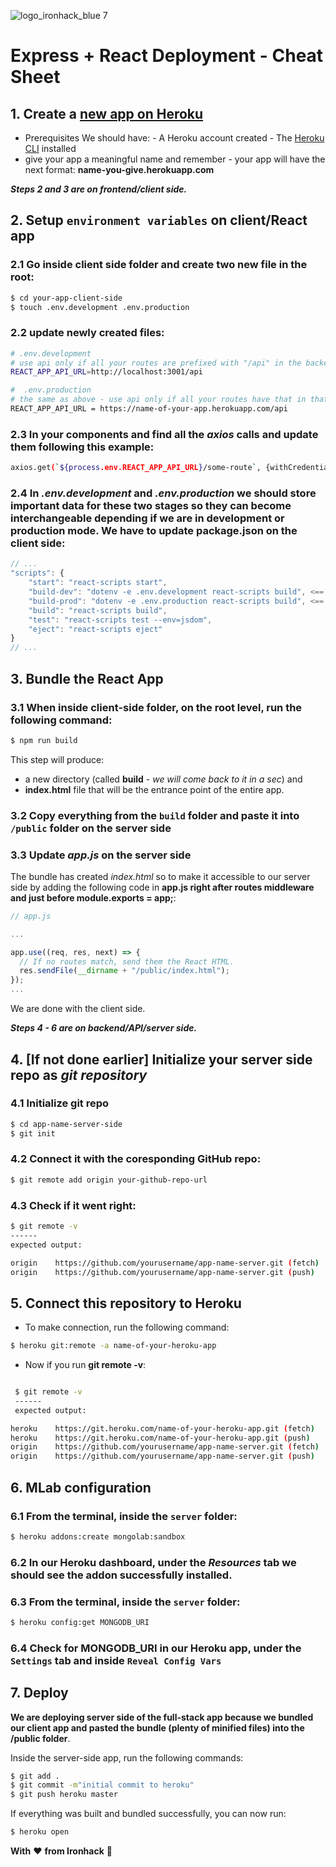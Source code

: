 ![logo_ironhack_blue 7](https://user-images.githubusercontent.com/23629340/40541063-a07a0a8a-601a-11e8-91b5-2f13e4e6b441.png)

# Express + React Deployment - Cheat Sheet

## 1. Create a [new app on Heroku](https://dashboard.heroku.com/new-app)

- Prerequisites
  We should have: - A Heroku account created - The [Heroku CLI](https://devcenter.heroku.com/articles/heroku-cli) installed
- give your app a meaningful name and remember - your app will have the next format: **name-you-give.herokuapp.com**

**_Steps 2 and 3 are on frontend/client side._**

## 2. Setup `environment variables` on client/React app

### 2.1 Go inside client side folder and **create two new file in the root**:

```bash
$ cd your-app-client-side
$ touch .env.development .env.production
```

### 2.2 update newly created files:

```bash
# .env.development
# use api only if all your routes are prefixed with "/api" in the backend
REACT_APP_API_URL=http://localhost:3001/api

#  .env.production
# the same as above - use api only if all your routes have that in that backend
REACT_APP_API_URL = https://name-of-your-app.herokuapp.com/api
```

### 2.3 In your components and find all the _axios_ calls and update them following this example:

```bash
axios.get(`${process.env.REACT_APP_API_URL}/some-route`, {withCredentials: true})

```

### 2.4 In _.env.development_ and _.env.production_ we should store important data for these two stages so they can become interchangeable depending if we are in development or production mode. We have to **update package.json on the client side**:

```javascript
// ...
"scripts": {
    "start": "react-scripts start",
    "build-dev": "dotenv -e .env.development react-scripts build", <==!!!
    "build-prod": "dotenv -e .env.production react-scripts build", <==!!!
    "build": "react-scripts build",
    "test": "react-scripts test --env=jsdom",
    "eject": "react-scripts eject"
}
// ...
```

## 3. Bundle the React App

### 3.1 When inside client-side folder, on the root level, run the following command:

```bash
$ npm run build
```

This step will produce:

- a new directory (called **build** - _we will come back to it in a sec_) and
- **index.html** file that will be the entrance point of the entire app.

### 3.2 Copy everything from the `build` folder and paste it into `/public` folder on the server side

### 3.3 Update _app.js_ on the server side

The bundle has created _index.html_ so to make it accessible to our server side by adding the following code in **app.js right after routes middleware and just before module.exports = app;**:

```javascript
// app.js

...

app.use((req, res, next) => {
  // If no routes match, send them the React HTML.
  res.sendFile(__dirname + "/public/index.html");
});
...
```

We are done with the client side.

**_Steps 4 - 6 are on backend/API/server side._**

## 4. [If not done earlier] Initialize your server side repo as _git repository_

### 4.1 Initialize git repo

```bash
$ cd app-name-server-side
$ git init
```

### 4.2 Connect it with the coresponding GitHub repo:

```bash
$ git remote add origin your-github-repo-url
```

### 4.3 Check if it went right:

```bash
$ git remote -v
------
expected output:

origin    https://github.com/yourusername/app-name-server.git (fetch)
origin    https://github.com/yourusername/app-name-server.git (push)
```

## 5. Connect this repository to Heroku

- To make connection, run the following command:

```bash
$ heroku git:remote -a name-of-your-heroku-app
```

- Now if you run **git remote -v**:

```bash

 $ git remote -v
 ------
 expected output:

heroku    https://git.heroku.com/name-of-your-heroku-app.git (fetch)
heroku    https://git.heroku.com/name-of-your-heroku-app.git (push)
origin    https://github.com/yourusername/app-name-server.git (fetch)
origin    https://github.com/yourusername/app-name-server.git (push)
```

## 6. MLab configuration

### 6.1 From the terminal, inside the `server` folder:

```bash
$ heroku addons:create mongolab:sandbox
```

### 6.2 In our Heroku dashboard, under the _Resources_ tab we should see the addon successfully installed.

### 6.3 From the terminal, inside the `server` folder:

```bash
$ heroku config:get MONGODB_URI
```

### 6.4 Check for MONGODB_URI in our Heroku app, under the `Settings` tab and inside `Reveal Config Vars`

## 7. Deploy

**We are deploying server side of the full-stack app because we bundled our client app and pasted the bundle (plenty of minified files) into the /public folder**.

Inside the server-side app, run the following commands:

```bash
$ git add .
$ git commit -m"initial commit to heroku"
$ git push heroku master
```

If everything was built and bundled successfully, you can now run:

```bash
$ heroku open
```

**With** :heart: **from Ironhack** :rocket:
